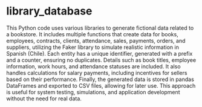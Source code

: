 # library_database

This Python code uses various libraries to generate fictional data related to a bookstore. It includes multiple functions that create data for books, employees, contracts, clients, attendance, sales, payments, orders, and suppliers, utilizing the Faker library to simulate realistic information in Spanish (Chile). Each entity has a unique identifier, generated with a prefix and a counter, ensuring no duplicates. Details such as book titles, employee information, work hours, and attendance statuses are included. It also handles calculations for salary payments, including incentives for sellers based on their performance. Finally, the generated data is stored in pandas DataFrames and exported to CSV files, allowing for later use. This approach is useful for system testing, simulations, and application development without the need for real data.
